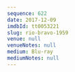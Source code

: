 ```yaml
---
sequence: 622
date: 2017-12-09
imdbId: tt0053221
slug: rio-bravo-1959
venue: null
venueNotes: null
medium: Blu-ray
mediumNotes: null
---
```

